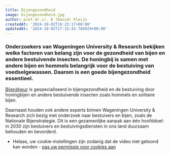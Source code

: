 ```yaml
---
title: Bijengezondheid
image: bijengezondheid.jpg
author: prof.dr.ir. D (David) Kleijn
createdAt: '2024-10-02T16:23:17+00:00'
updatedAt: '2024-10-02T17:15:43.766929+00:00'
---
```

### Onderzoekers van Wageningen University & Research bekijken welke factoren van belang zijn voor de gezondheid van bijen en andere bestuivende insecten. De honingbij is samen met andere bijen en hommels belangrijk voor de bestuiving van voedselgewassen. Daarom is een goede bijengezondheid essentieel.

[Bijen@wur](https://www.wur.nl/nl/onderzoek-resultaten/onderzoeksinstituten/plant-research/business-units/biointeracties-plantgezondheid/bijen.htm "Bijen")  is gespecialiseerd in bijengezondheid en de bestuiving door honingbijen en andere bestuivende insecten zoals hommels en solitaire bijen.

Daarnaast houden ook andere experts binnen Wageningen University & Research zich bezig met onderzoek naar bestuivers en bijen, zoals de Nationale Bijenstrategie. Dit is een gezamenlijke aanpak aan één hoofddoel: in 2030 zijn bestuivers en bestuivingsdiensten in ons land duurzaam behouden en bevorderd.

- Helaas, uw cookie-instellingen zijn zodanig dat de video niet getoond kan worden -  [pas uw permissie voor cookies aan](https://www.wur.nl/nl/onderzoek-resultaten/onderzoeksinstituten/environmental-research/show-wenr/bijengezondheid.htm#)
